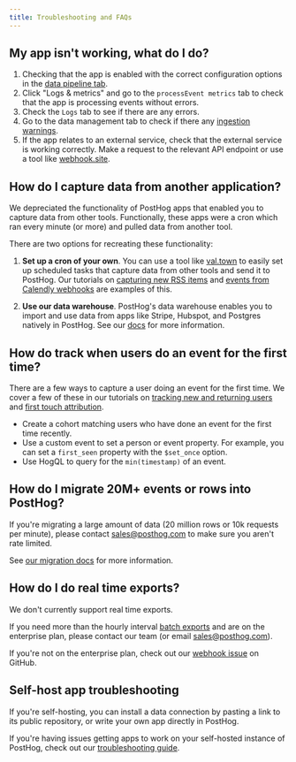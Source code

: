 ```yaml
---
title: Troubleshooting and FAQs
---
```


## My app isn't working, what do I do?

1. Checking that the app is enabled with the correct configuration options in the [data pipeline tab](https://us.posthog.com/apps).
2. Click "Logs & metrics" and go to the `processEvent metrics` tab to check that the app is processing events without errors.
3. Check the `Logs` tab to see if there are any errors.
4. Go to the data management tab to check if there any [ingestion warnings](https://us.posthog.com/data-management/ingestion-warnings).
5. If the app relates to an external service, check that the external service is working correctly. Make a request to the relevant API endpoint or use a tool like [webhook.site](https://webhook.site/).

## How do I capture data from another application?

We depreciated the functionality of PostHog apps that enabled you to capture data from other tools. Functionally, these apps were a cron which ran every minute (or more) and pulled data from another tool.

There are two options for recreating these functionality:

1. **Set up a cron of your own**. You can use a tool like [val.town](https://val.town/) to easily set up scheduled tasks that capture data from other tools and send it to PostHog. Our tutorials on [capturing new RSS items](/tutorials/rss-item-capture) and [events from Calendly webhooks](/tutorials/calendly-webhooks) are examples of this.

2. **Use our data warehouse**. PostHog's data warehouse enables you to import and use data from apps like Stripe, Hubspot, and Postgres natively in PostHog. See our [docs](/docs/data-warehouse) for more information.

## How do track when users do an event for the first time?

There are a few ways to capture a user doing an event for the first time. We cover a few of these in our tutorials on [tracking new and returning users](/tutorials/track-new-returning-users) and [first touch attribution](/tutorials/first-last-touch-attribution).

- Create a cohort matching users who have done an event for the first time recently.
- Use a custom event to set a person or event property. For example, you can set a `first_seen` property with the `$set_once` option.
- Use HogQL to query for the `min(timestamp)` of an event.

## How do I migrate 20M+ events or rows into PostHog?

If you're migrating a large amount of data (20 million rows or 10k requests per minute), please contact [sales@posthog.com](mailto:sales@posthog.com) to make sure you aren't rate limited.

See [our migration docs](/docs/migrate/ingest-historic-data) for more information.

## How do I do real time exports?

We don't currently support real time exports. 

If you need more than the hourly interval [batch exports](/docs/cdp/batch-exports) and are on the enterprise plan, please contact our team (or email [sales@posthog.com](mailto:sales@posthog.com)). 

If you're not on the enterprise plan, check out our [webhook issue](https://github.com/PostHog/posthog/issues/16976) on GitHub.

## Self-host app troubleshooting

If you're self-hosting, you can install a data connection by pasting a link to its public repository, or write your own app directly in PostHog.

If you're having issues getting apps to work on your self-hosted instance of PostHog, check out our [troubleshooting guide](/docs/cdp/enabling).
